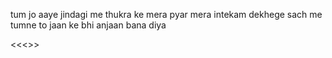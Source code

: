 tum jo aaye jindagi me
thukra ke mera pyar mera intekam dekhege
sach me tumne to jaan ke bhi anjaan bana diya

<<<<kya khoob lagti ho badi sundar dijhti ho>>>
